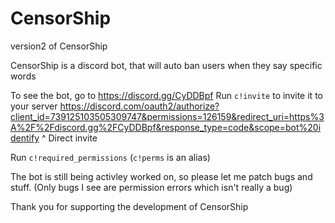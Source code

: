 # CensorShip
version2 of CensorShip


CensorShip is a discord bot, that will auto ban users when they say specific words

To see the bot, go to https://discord.gg/CyDDBpf 
Run `c!invite` to invite it to your server
https://discord.com/oauth2/authorize?client_id=739125103505309747&permissions=126159&redirect_uri=https%3A%2F%2Fdiscord.gg%2FCyDDBpf&response_type=code&scope=bot%20identify
^ Direct invite

Run `c!required_permissions` (`c!perms` is an alias)

The bot is still being activley worked on, so please let me patch bugs and stuff. (Only bugs I see are permission errors which isn't really a bug)

Thank you for supporting the development of CensorShip
